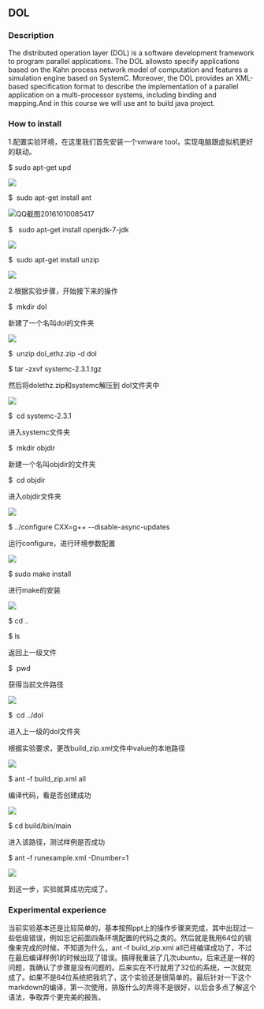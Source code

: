 ## DOL

### Description

The distributed operation layer (DOL) is a software development framework to program parallel applications. The DOL allowsto specify applications based on the Kahn process network model of computation and features a simulation engine based on SystemC. Moreover, the DOL provides an XML-based specification format to describe the implementation of a parallel application on a multi-processor systems, including binding and mapping.And in this course we will use ant  to build java project.

### How  to install

1.配置实验环境，在这里我们首先安装一个vmware tool，实现电脑跟虚拟机更好的联动。

$	sudo apt-get upd

![](http://i1.piimg.com/567571/0ade17a0265a691c.png)

$  sudo apt-get install ant

![QQ截图20161010085417](QQ截图20161010085417.png)

$   sudo apt-get install openjdk-7-jdk

![](http://i1.piimg.com/567571/b695492022554cdb.png)

$  sudo apt-get install unzip

![](http://i1.piimg.com/567571/d3e561e9c88479bb.png)

2.根据实验步骤，开始接下来的操作

$  mkdir dol

新建了一个名叫dol的文件夹

![](http://i1.piimg.com/567571/e177617a641c5073.png)

$  unzip dol_ethz.zip -d dol

$	tar -zxvf systemc-2.3.1.tgz

然后将dolethz.zip和systemc解压到 dol文件夹中

![](http://i1.piimg.com/567571/e20134776a063382.png)

$  cd systemc-2.3.1

进入systemc文件夹

$  mkdir objdir

新建一个名叫objdir的文件夹

$  cd objdir

进入objdir文件夹

![](http://p1.bpimg.com/567571/e2bd1ae82e41cfd0.png)

$	../configure CXX=g++ --disable-async-updates

运行configure，进行环境参数配置

![](http://i1.piimg.com/567571/74ddcc407348b02a.png)

$	sudo make install

进行make的安装

![](http://p1.bpimg.com/567571/13f859c98b66ec36.png)

$ cd  ..

$ ls

返回上一级文件

$  pwd

获得当前文件路径

![](http://p1.bpimg.com/567571/3c5334aa7288be1f.png)

$  cd ../dol

进入上一级的dol文件夹

根据实验要求，更改build_zip.xml文件中value的本地路径

![](http://p1.bpimg.com/567571/210dfd8d5ba9c5d3.png)

$	ant -f build_zip.xml all

编译代码，看是否创建成功

![](http://p1.bpimg.com/567571/4913c12f7154d77d.png)

$	cd build/bin/main

进入该路径，测试样例是否成功

$	ant -f runexample.xml -Dnumber=1

![](http://p1.bqimg.com/567571/f760f754fe1e88fd.png)

到这一步，实验就算成功完成了。



### Experimental experience

当前实验基本还是比较简单的，基本按照ppt上的操作步骤来完成，其中出现过一些低级错误，例如忘记前面四条环境配置的代码之类的。然后就是我用64位的镜像来完成的时候，不知道为什么，ant -f build_zip.xml all已经编译成功了，不过在最后编译样例1的时候出现了错误。搞得我重装了几次ubuntu，后来还是一样的问题，我确认了步骤是没有问题的。后来实在不行就用了32位的系统，一次就完成了。如果不是64位系统把我坑了，这个实验还是很简单的。最后针对一下这个markdown的编译，第一次使用，排版什么的弄得不是很好，以后会多点了解这个语法，争取弄个更完美的报告。
